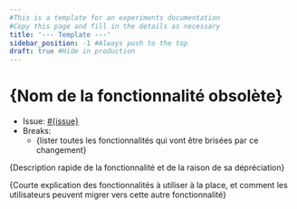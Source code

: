 ```yaml
---
#This is a template for an experiments documentation
#Copy this page and fill in the details as necessary
title: '--- Template ---'
sidebar_position: -1 #Always push to the top
draft: true #Hide in production
---
```


# {Nom de la fonctionnalité obsolète}

- Issue: [#{issue}](https://github.com/go-task/task/issues/{issue})
- Breaks:
  - {lister toutes les fonctionnalités qui vont être brisées par ce changement}

{Description rapide de la fonctionnalité et de la raison de sa dépréciation}

{Courte explication des fonctionnalités à utiliser à la place, et comment les utilisateurs peuvent migrer vers cette autre fonctionnalité}
